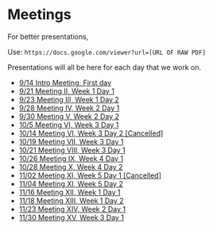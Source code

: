 # Meetings

For better presentations,

Use: `https://docs.google.com/viewer?url=[URL OF RAW PDF]`


Presentations will all be here for each day that we work on.

- [9/14 Intro Meeting, First day](9_14_Meeting_I.pdf)
- [9/21 Meeting II, Week 1 Day 1](9_21_Meeting_II.pdf)
- [9/23 Meeting III, Week 1 Day 2](9_23_Meeting_III.pdf)
- [9/28 Meeting IV, Week 2 Day 1](9_28_Meeting_IV.pdf)
- [9/30 Meeting V, Week 2 Day 2](9_30_Meeting_V.pdf)
- [10/5 Meeting VI, Week 3 Day 1](10_05_Meeting_VI.pdf)
- [10/14 Meeting VI, Week 3 Day 2 \[Cancelled\]]()
- [10/19 Meeting VII, Week 3 Day 1](10_19_Meeting_VII.pdf)
- [10/21 Meeting VIII, Week 3 Day 1](10_21_Meeting_VIII.pdf)
- [10/26 Meeting IX, Week 4 Day 1](10_26_Meeting_IX.pdf)
- [10/28 Meeting X, Week 4 Day 2](10_28_Meeting_X.pdf)
- [11/02 Meeting XI, Week 5 Day 1 \[Cancelled\]](11_02_Meeting_XI.pdf)
- [11/04 Meeting XI, Week 5 Day 2](11_04_Meeting_XI.pdf)
- [11/16 Meeting XII, Week 1 Day 1](11_16_Meeting_XII.pdf)
- [11/18 Meeting XIII, Week 1 Day 2](11_18_Meeting_XIII.pdf)
- [11/23 Meeting XIV, Week 2 Day 1](11_23_Meeting_XIV.pdf)
- [11/30 Meeting XV, Week 3 Day 1](11_30_Meeting_XV.pdf)
